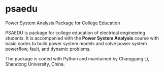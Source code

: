 # psaedu
Power System Analysis Package for College Education

PSAEDU is package for college education of electrical engineering students. It is accompanied with the **Power System Analysis** course with basic codes to build power system models and solve power system powerflow, fault, and dynamic problems.

The package is coded with Python and maintained by Changgang Li, Shandong University, China.
